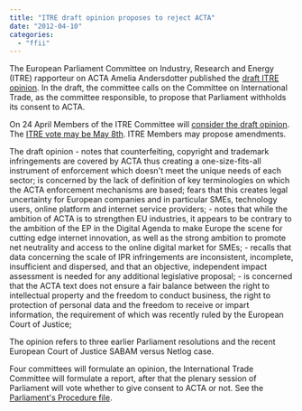 ```yaml
---
title: "ITRE draft opinion proposes to reject ACTA"
date: "2012-04-10"
categories: 
  - "ffii"
---
```


The European Parliament Committee on Industry, Research and Energy (ITRE) rapporteur on ACTA Amelia Andersdotter published the [draft ITRE opinion](http://www.europarl.europa.eu/sides/getDoc.do?pubRef=-//EP//NONSGML+COMPARL+PE-483.518+01+DOC+PDF+V0//EN). In the draft, the committee calls on the Committee on International Trade, as the committee responsible, to propose that Parliament withholds its consent to ACTA.

On 24 April Members of the ITRE Committee will [consider the draft opinion]( http://www.europarl.europa.eu/committees/nl/ITRE/all-announcements.html). The [ITRE vote may be May 8th](http://falkvinge.net/2012/04/05/acta-moves-to-first-europarliament-committee-rejection-proposed/). ITRE Members may propose amendments.

The draft opinion - notes that counterfeiting, copyright and trademark infringements are covered by ACTA thus creating a one-size-fits-all instrument of enforcement which doesn't meet the unique needs of each sector; is concerned by the lack of definition of key terminologies on which the ACTA enforcement mechanisms are based; fears that this creates legal uncertainty for European companies and in particular SMEs, technology users, online platform and internet service providers; - notes that while the ambition of ACTA is to strengthen EU industries, it appears to be contrary to the ambition of the EP in the Digital Agenda to make Europe the scene for cutting edge internet innovation, as well as the strong ambition to promote net neutrality and access to the online digital market for SMEs; - recalls that data concerning the scale of IPR infringements are inconsistent, incomplete, insufficient and dispersed, and that an objective, independent impact assessment is needed for any additional legislative proposal; - is concerned that the ACTA text does not ensure a fair balance between the right to intellectual property and the freedom to conduct business, the right to protection of personal data and the freedom to receive or impart information, the requirement of which was recently ruled by the European Court of Justice;

The opinion refers to three earlier Parliament resolutions and the recent European Court of Justice SABAM versus Netlog case.

Four committees will formulate an opinion, the International Trade Committee will formulate a report, after that the plenary session of Parliament will vote whether to give consent to ACTA or not. See the [Parliament's Procedure file](http://www.europarl.europa.eu/oeil/popups/ficheprocedure.do?id=592498).
